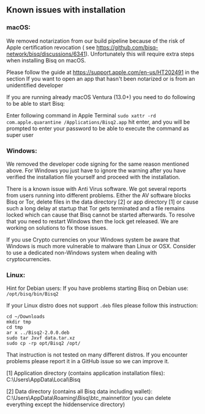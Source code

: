 ## Known issues with installation

### macOS:

We removed notarization from our build pipeline because of the risk of Apple certification revocation (
see https://github.com/bisq-network/bisq/discussions/6341). Unfortunately this will require extra steps when installing
Bisq on macOS.

Please follow the guide at https://support.apple.com/en-us/HT202491 in the section If you want to open an app that
hasn't been notarized or is from an unidentified developer

If you are running already macOS Ventura (13.0+) you need to do following to be able to start Bisq:

Enter following command in Apple Terminal `sudo xattr -rd com.apple.quarantine /Applications/Bisq2.app`
hit enter, and you will be prompted to enter your password to be able to execute the command as super user

### Windows:

We removed the developer code signing for the same reason mentioned above.
For Windows you just have to ignore the warning after you have verified the installation file yourself and proceed with
the installation.

There is a known issue with Anti Virus software. We got several reports from users running into different problems.
Either the AV software blocks Bisq or Tor, delete files in the data directory [2] or app directory [1] or cause such a
long delay at startup that Tor gets terminated and a file remains locked which can cause that Bisq cannot be started
afterwards. To resolve that you need to restart Windows then the lock get released. We are working on solutions to fix
those issues.

If you use Crypto currencies on your Windows system be aware that Windows is much more vulnerable to malware than Linux
or OSX. Consider to use a dedicated non-Windows system when dealing with cryptocurrencies.

### Linux:

Hint for Debian users:
If you have problems starting Bisq on Debian use: `/opt/bisq/bin/Bisq2`

If your Linux distro does not support `.deb` files please follow this instruction:

```
cd ~/Downloads
mkdir tmp
cd tmp
ar x ../Bisq2-2.0.0.deb
sudo tar Jxvf data.tar.xz
sudo cp -rp opt/Bisq2 /opt/
```

That instruction is not tested on many different distros. If you encounter problems please report it in a GitHub issue
so we can improve it.

[1] Application directory (contains application installation files):
C:\Users<username>\AppData\Local\Bisq

[2] Data directory (contains all Bisq data including wallet):
C:\Users<username>\AppData\Roaming\Bisq\btc_mainnet\tor (you can delete everything except the hiddenservice directory)

